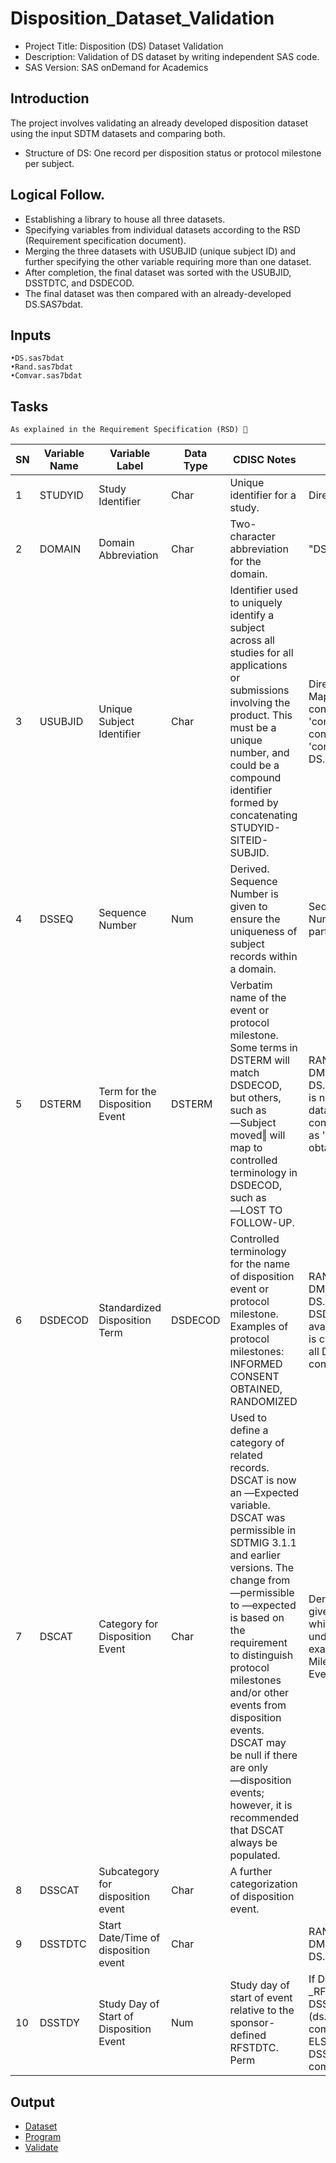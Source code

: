 # Disposition_Dataset_Validation
- Project Title: 	Disposition (DS) Dataset Validation
- Description: 		Validation of DS dataset by writing independent SAS code.
- SAS Version:		SAS onDemand for Academics
## Introduction 
The project involves validating an already developed disposition dataset using the input SDTM datasets and comparing both.
- Structure of DS: One record per disposition status or protocol milestone per 
subject.

## Logical Follow.
- Establishing a library to house all three datasets. 
- Specifying variables from individual datasets according to the RSD (Requirement specification document). 
- Merging the three datasets with USUBJID (unique subject ID)  and further specifying the other variable requiring more than one dataset.
- After completion, the final dataset was sorted with the  USUBJID, DSSTDTC, and DSDECOD. 
- The final dataset was then compared with an already-developed DS.SAS7bdat.
## Inputs
    •DS.sas7bdat
    •Rand.sas7bdat
    •Comvar.sas7bdat
          
## Tasks
	As explained in the Requirement Specification (RSD) 🔽

|SN|Variable Name 	|Variable Label |Data Type|CDISC Notes 	|Algorithm|
|---|---------------|---------------|---------|---------------|---------|
|1|STUDYID| Study Identifier| Char| Unique identifier for a study.| Direct Mapping|
|2|DOMAIN |Domain Abbreviation|Char |Two-character abbreviation for the domain.| "DS"|
|3|USUBJID| Unique Subject Identifier |Char|Identifier used to uniquely identify a subject across all studies for all applications or submissions involving the product. This must be a unique number, and could be a compound identifier formed by concatenating STUDYID-SITEID-SUBJID.|Direct Mapping(DS.STUDYID concatenated '-'concatenated SITEID concatenated'-'concatenated DS.SUBJID)|
|4|DSSEQ |Sequence Number| Num|Derived. Sequence Number is given to ensure the uniqueness of subject records within a domain.|Sequence Number = Number of subjects who participated in the study|
|5|DSTERM| Term for the Disposition Event|DSTERM|Verbatim name of the event or protocol milestone. Some terms in DSTERM will match DSDECOD, but others, such as ―Subject moved‖ will map to controlled terminology in DSDECOD, such as  ―LOST TO FOLLOW-UP.|RAND.DSTERM,  DM.DSTERM, DS.DSTERM (as DSTERM is not available in DM dataset, it is created by considering all DM data as 'Informed consent obtained')|
|6|DSDECOD| Standardized Disposition Term |DSDECOD|Controlled terminology for the name of disposition event or protocol milestone. Examples of protocol milestones: INFORMED CONSENT OBTAINED, RANDOMIZED|RAND.DSDECOD, DM.DSDECOD, DS.DSDECOD (as DSDECOD is not available in DM dataset, it is created by considering all DM data as 'Informed consent obtained')|
|7|DSCAT| Category for Disposition Event| Char|Used to define a category of related records. DSCAT is now an ―Expected variable. DSCAT was permissible in SDTMIG 3.1.1 and earlier versions. The change from ―permissible to ―expected is based on the requirement to distinguish protocol milestones and/or other events from disposition events. DSCAT may be null if there are only ―disposition events; however, it is recommended that DSCAT always be populated.|Derived from example given in IG which shows which data will comes under what category example : Protocol Milestone,Disposition Event, Other events.|
|8|DSSCAT|Subcategory for disposition event| Char| A further categorization of disposition event.||
|9|DSSTDTC| Start Date/Time of disposition event |Char| |RAND.DSSTDTC, DM.DSSTDTC, DS.DSSTDTC|
|10|DSSTDY| Study Day of Start of Disposition Event |Num |Study day of start of event relative to the sponsor-defined RFSTDTC. Perm|If DSSTDTC1 ge _RFSTDTC THEN DSSTDY=(ds.DSSTDTC1-comvar._RFSTDTC)+1; ELSE DSSTDY=ds.DSSTDTC1-comvar._RFSTDTC|

## Output
- [Dataset](https://github.com/theadewole/Disposition_Dataset_Validation/blob/main/ds.sas7bdat)
- [Program](https://github.com/theadewole/Disposition_Dataset_Validation/blob/main/DS.sas)
- [Validate](https://github.com/theadewole/Disposition_Dataset_Validation/blob/main/Validate)
